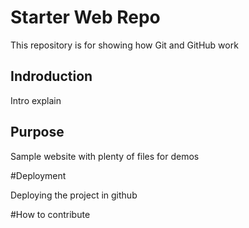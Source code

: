 # Starter Web Repo

This repository is for showing how Git and GitHub work

## Indroduction
Intro explain

## Purpose

Sample website with plenty of files for demos

#Deployment

Deploying the project in github

#How to contribute